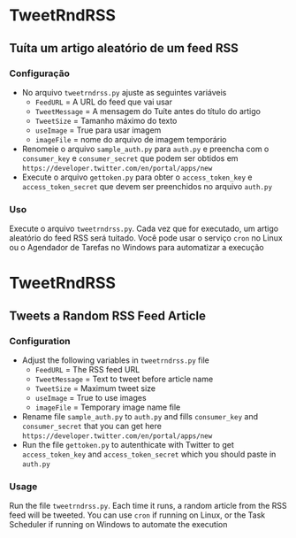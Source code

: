TweetRndRSS
===========

Tuíta um artigo aleatório de um feed RSS
----------------------------------------

### Configuração

- No arquivo `tweetrndrss.py` ajuste as seguintes variáveis
     - `FeedURL` = A URL do feed que vai usar
    - `TweetMessage` = A mensagem do Tuíte antes do título do artigo
    - `TweetSize` = Tamanho máximo do texto
    - `useImage` = True para usar imagem
    - `imageFile` = nome do arquivo de imagem temporário
- Renomeie o arquivo `sample_auth.py` para `auth.py` e preencha com o `consumer_key` e `consumer_secret` que podem ser obtidos em `https://developer.twitter.com/en/portal/apps/new` 
- Execute o arquivo `gettoken.py` para obter o `access_token_key` e `access_token_secret` que devem ser preenchidos no arquivo `auth.py`

### Uso
Execute o arquivo `tweetrndrss.py`. Cada vez que for executado, um artigo aleatório do feed RSS será tuitado. Você pode usar o serviço `cron` no Linux ou o Agendador de Tarefas no Windows para automatizar a execução

TweetRndRSS
===========

Tweets a Random RSS Feed Article
--------------------------------

### Configuration

- Adjust the following variables in `tweetrndrss.py` file
     - `FeedURL` = The RSS feed URL
    - `TweetMessage` = Text to tweet before article name
    - `TweetSize` = Maximum tweet size
    - `useImage` = True to use images
    - `imageFile` = Temporary image name file
- Rename file `sample_auth.py` to `auth.py` and fills `consumer_key` and `consumer_secret` that you can get here `https://developer.twitter.com/en/portal/apps/new` 
- Run the file `gettoken.py` to autenthicate with Twitter to get `access_token_key` and `access_token_secret` which you should paste in `auth.py`

### Usage
Run the file `tweetrndrss.py`. Each time it runs, a random article from the RSS feed will be tweeted. You can use `cron` if running on Linux, or the Task Scheduler if running on Windows to automate the execution